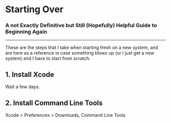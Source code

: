 # Starting Over
### A not Exactly Definitive but Still (Hopefully) Helpful Guide to Beginning Again

----

These are the steps that I take when starting fresh on a new system, and are
here as a reference in case something blows up (or I just get a new system) and
I have to start from scratch.

## 1. Install Xcode

Wait a few days.

## 2. Install Command Line Tools

Xcode > Preferences > Downloads, Command Line Tools
